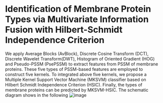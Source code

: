 **Identification of Membrane Protein Types via Multivariate Information Fusion with Hilbert-Schmidt Independence Criterion**
=================================================================================================================================
We apply Average Blocks (AvBlock), Discrete Cosine Transform (DCT), Discrete Wavelet Transform(DWT), Histogram of Oriented Gradient (HOG)
and Pseudo-PSSM (PsePSSM) to extract features from PSSM of membrane proteins. These five types of PSSM-based features are employed to construct five kernels. To integrated above five kernels, we propose a Multiple Kernel Support Vector Machine (MKSVM) classifier based on Hilbert Schmidt Independence Criterion (HSIC). Finally, the types of membrane proteins can be predicted by MKSVM-HSIC. The schematic diagram shows in the following
![image](https://github.com/hzwh6910/Identification-of-Membrane-Protein-Types-via-Multivariate-Information-Fusion-with-Hilbert-Schmidt-In/blob/master/jpg/chart.jpg)
